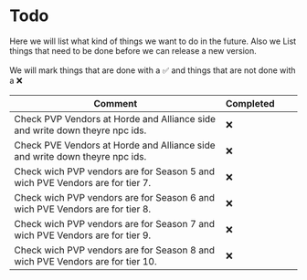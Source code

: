 # Todo

Here we will list what kind of things we want to do in the future.
Also we List things that need to be done before we can release a new version.
<br>
<br>
We will mark things that are done with a ✅ and things that are not done with a ❌

| Comment                                                                       | Completed |     |     |
| ----------------------------------------------------------------------------- | --------- | --- | --- |
| Check PVP Vendors at Horde and Alliance side and write down theyre npc ids.   | ❌        |
| Check PVE Vendors at Horde and Alliance side and write down theyre npc ids.   | ❌        |
| Check wich PVP vendors are for Season 5 and wich PVE Vendors are for tier 7.  | ❌        |
| Check wich PVP vendors are for Season 6 and wich PVE Vendors are for tier 8.  | ❌        |
| Check wich PVP vendors are for Season 7 and wich PVE Vendors are for tier 9.  | ❌        |
| Check wich PVP vendors are for Season 8 and wich PVE Vendors are for tier 10. | ❌        |
